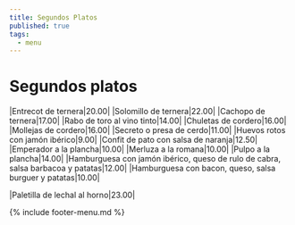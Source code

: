 ```yaml
---
title: Segundos Platos
published: true
tags:
  - menu
---
```


# Segundos platos

|Entrecot de ternera|20.00|
|Solomillo de ternera|22.00|
|Cachopo de ternera|17.00|
|Rabo de toro al vino tinto|14.00|
|Chuletas de cordero|16.00|
|Mollejas de cordero|16.00|
|Secreto o presa de cerdo|11.00|
|Huevos rotos con jamón ibérico|9.00|
|Confit de pato con salsa de naranja|12.50|
|Emperador a la plancha|10.00|
|Merluza a la romana|10.00|
|Pulpo a la plancha|14.00|
|Hamburguesa con jamón ibérico, queso de rulo de cabra, salsa barbacoa y patatas|12.00|
|Hamburguesa con bacon, queso, salsa burguer y patatas|10.00|


|Paletilla de lechal al horno|23.00|

<!-- |Paletilla de cordero de lechal asada|24.50| -->
 
{% include footer-menu.md %}
